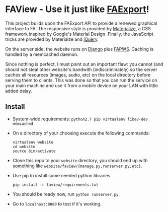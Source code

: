 # FAView - Use it just like [FAExport](http://faexport.boothale.net/)!

This project builds upon the FAExport API to provide a renewed graphical
interface to FA. The responsive style is provided by
[Materialize](http://materializecss.com/), a CSS framework inspired by Google's
Material Design. Finally, the JavaScript tricks are provided by Materialze and
[jQuery](https://jquery.com/).

On the server side, the website runs on [Django](https://www.djangoproject.com/)
plus [FAPWS](http://www.fapws.org/). Caching is handled by a memcached daemon.

Since nothing is perfect, I must point out an important flaw: you cannot (and
should not steal other website's bandwith (indiscriminately) so the server
caches all resources (images, audio, etc) on the local directory before serving
them to clients. This was done so that you can run the service on your main
machine and use it from a mobile device on your LAN with little added delay.

## Install

* System-wide requirements: `python2.7 pip virtualenv libev-dev memcached`
* On a directory of your choosing execute the following commands:

  ```shell
  virtualenv website
  cd website
  source bin/activate
  ```

* Clone this repo to your `website` directory, you should end up with something
  like `website/faview/{manage.py,runserver.py,etc}`.
* Use pip to install some needed python libraries.

  ```shell
  pip install -r faview/requirements.txt
  ```

* You should be ready now, run `python runserver.py`
* Go to `localhost:8080` to test if it's working.
